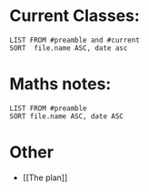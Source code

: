# Current Classes:
```dataview
LIST FROM #preamble and #current
SORT  file.name ASC, date asc
```
# Maths notes:
```dataview
LIST FROM #preamble 
SORT file.name ASC, date ASC
```
# Other
- [[The plan]]

